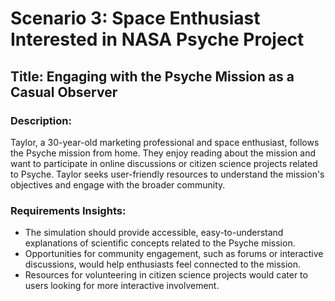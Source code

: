 # Scenario 3: Space Enthusiast Interested in NASA Psyche Project

## Title: Engaging with the Psyche Mission as a Casual Observer

### Description:

Taylor, a 30-year-old marketing professional and space enthusiast, follows the Psyche mission from home. They enjoy reading about the mission and want to participate in online discussions or citizen science projects related to Psyche. Taylor seeks user-friendly resources to understand the mission's objectives and engage with the broader community.

### Requirements Insights:

- The simulation should provide accessible, easy-to-understand explanations of scientific concepts related to the Psyche mission.
- Opportunities for community engagement, such as forums or interactive discussions, would help enthusiasts feel connected to the mission.
- Resources for volunteering in citizen science projects would cater to users looking for more interactive involvement.
